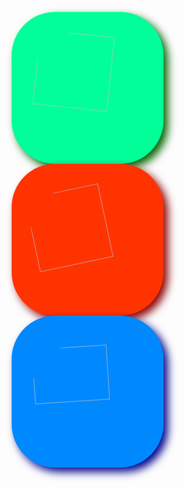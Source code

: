 <style>
#tal1 {
    background-color: #00ff99;
    width: 350px;
    height: 350px;
    border-radius: 100px 100px;
    box-shadow: darkgreen 10px 10px 20px;
    display: flex;
    justify-content: center;
    align-items: center;
    float: left;
    margin-left: 10px;
}
#tal1 > img {
    width: 70%;
    height: 70%;
    border-radius: 75px 75px;
    animation: rotate1 2s linear infinite;
    transition: 0.5s;
}
#tal2 {
    background-color: #FF3300;
    width: 350px;
    height: 350px;
    border-radius: 100px 100px;
    box-shadow: darkred 10px 10px 20px;
    display: flex;
    justify-content: center;
    align-items: center;
    float: left;
    margin-left: 10px;
}
#tal2 > img {
    width: 70%;
    height: 70%;
    border-radius: 75px 75px;
    animation: rotate2 1s linear infinite;
    transition: 0.5s;
}
#tal3 {
    background-color: #0088FF;
    width: 350px;
    height: 350px;
    border-radius: 100px 100px;
    box-shadow: darkblue 10px 10px 20px;
    display: flex;
    justify-content: center;
    align-items: center;
    float: left;
    margin-left: 10px;
}
#tal3 > img {
    width: 70%;
    height: 60%;
    border-radius: 75px 75px;
    animation: rotate3 2s linear infinite;
    transition: 0.5s;
}
@keyframes rotate1 {
    from {transform: rotate(0deg);}
    50% {transform: rotate(180deg);}
    to {transform: rotate(360deg);}
}
@keyframes rotate2 {
    from {transform: rotate(0deg);}
    50% {transform: rotate(-180deg);}
    to {transform: rotate(-360deg);}
}
@keyframes rotate3 {
    from {transform: rotate(0deg);}
    80% {transform: rotate(-180deg);}
    to {transform: rotate(360deg);}
}
#tal1 > img:hover {width: 85%; height: 85%;}
#tal1 > img:active {animation: rotate1 0.5s linear infinite;}
#tal2 > img:hover {width: 85%; height: 85%;}
#tal2 > img:active {animation: rotate2 0.05ms linear infinite;}
#tal3 > img:hover {width: 85%; height: 75%;}
#tal3 > img:active {animation: rotate3 0.75ms linear infinite;}
</style>
<div id="tal1"><img src="../talmo.jpeg"></div>
<div id="tal2"><img src="../pig.jpeg"></div>
<div id="tal3"><img src="../150cm.png"></div>